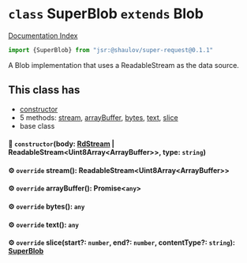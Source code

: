 # `class` SuperBlob `extends` Blob

[Documentation Index](../README.md)

```ts
import {SuperBlob} from "jsr:@shaulov/super-request@0.1.1"
```

A Blob implementation that uses a ReadableStream as the data source.

## This class has

- [constructor](#-constructorbody-rdstream--readablestreamuint8arrayarraybuffer-type-string)
- 5 methods:
[stream](#-override-stream-readablestreamuint8arrayarraybuffer),
[arrayBuffer](#-override-arraybuffer-promiseany),
[bytes](#-override-bytes-any),
[text](#-override-text-any),
[slice](#-override-slicestart-number-end-number-contenttype-string-superblob)
- base class


#### 🔧 `constructor`(body: [RdStream](../class.RdStream/README.md) | ReadableStream\<Uint8Array\<ArrayBuffer>>, type: `string`)



#### ⚙ `override` stream(): ReadableStream\<Uint8Array\<ArrayBuffer>>



#### ⚙ `override` arrayBuffer(): Promise\<`any`>



#### ⚙ `override` bytes(): `any`



#### ⚙ `override` text(): `any`



#### ⚙ `override` slice(start?: `number`, end?: `number`, contentType?: `string`): [SuperBlob](../class.SuperBlob/README.md)



